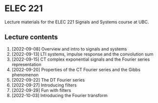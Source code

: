 # ELEC 221
Lecture materials for the ELEC 221 Signals and Systems course at UBC. 

## Lecture contents

1. [2022-09-08] Overview and intro to signals and systems
2. [2022-09-13] LTI systems, impulse response and the convolution sum
3. [2022-09-15] CT complex exponential signals and the Fourier series representation
4. [2022-09-20] Properties of the CT Fourier series and the Gibbs phenomenon 
5. [2022-09-22] The DT Fourier series 
6. [2022-09-27] Introducing filters 
7. [2022-09-29] Fun with filters 
8. [2022-10-03] Introducing the Fourier transform

